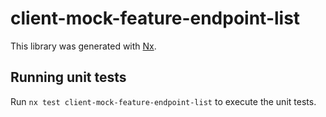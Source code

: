 # client-mock-feature-endpoint-list

This library was generated with [Nx](https://nx.dev).

## Running unit tests

Run `nx test client-mock-feature-endpoint-list` to execute the unit tests.
